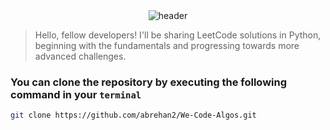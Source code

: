 <div align="center">
<img src="https://iili.io/HUadHTG.png" alt="header" />
</div>

> Hello, fellow developers! I'll be sharing LeetCode solutions in Python, beginning with the fundamentals and progressing towards more advanced challenges.

### You can clone the repository by executing the following command in your `terminal`
```sh
git clone https://github.com/abrehan2/We-Code-Algos.git
```